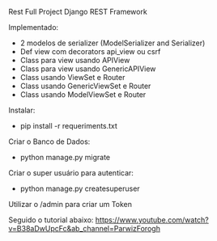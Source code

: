 Rest Full Project Django REST Framework

Implementado:
- 2 modelos de serializer (ModelSerializer and Serializer)
- Def view com decorators api_view ou csrf
- Class para view usando APIView
- Class para view usando GenericAPIView
- Class usando ViewSet e Router
- Class usando GenericViewSet e Router
- Class usando ModelViewSet e Router

Instalar: 
- pip install -r requeriments.txt

Criar o Banco de Dados:
- python manage.py migrate

Criar o super usuário para autenticar:
- python manage.py createsuperuser

Utilizar o /admin para criar um Token

Seguido o tutorial abaixo:
https://www.youtube.com/watch?v=B38aDwUpcFc&ab_channel=ParwizForogh
